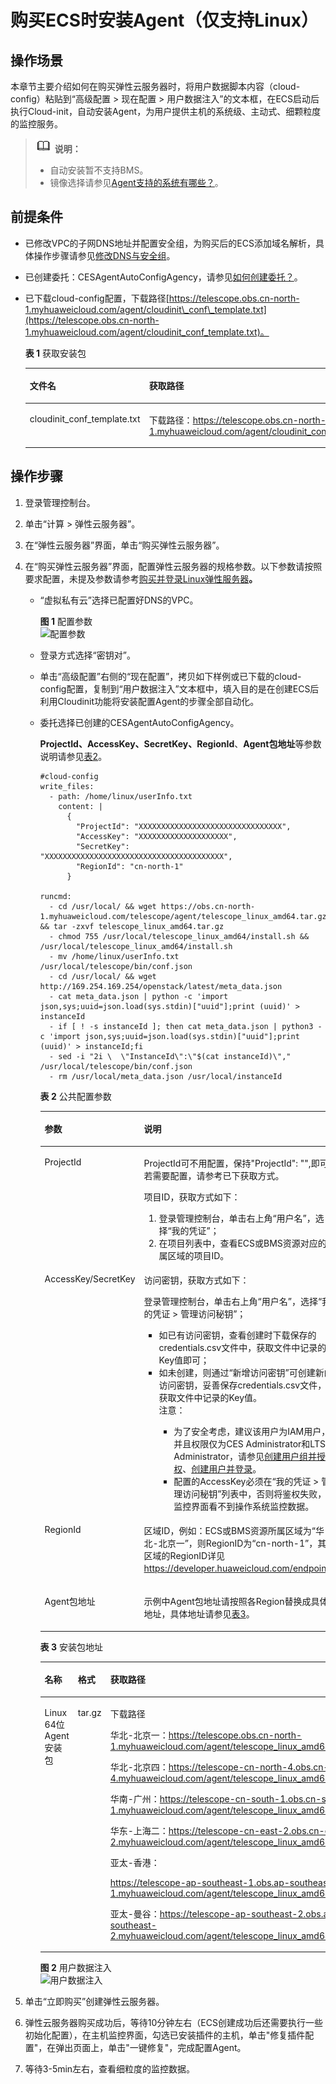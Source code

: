 # 购买ECS时安装Agent（仅支持Linux）<a name="ZH-CN_TOPIC_0085245598"></a>

## 操作场景<a name="zh-cn_topic_0085189469_zh-cn_topic_0078544024_section10035481163223"></a>

本章节主要介绍如何在购买弹性云服务器时，将用户数据脚本内容（cloud-config）粘贴到“高级配置 \> 现在配置 \> 用户数据注入”的文本框，在ECS启动后执行Cloud-init，自动安装Agent，为用户提供主机的系统级、主动式、细颗粒度的监控服务。

>![](public_sys-resources/icon-note.gif) **说明：**   
>-   自动安装暂不支持BMS。  
>-   镜像选择请参见[Agent支持的系统有哪些？](https://support.huaweicloud.com/ces_faq/ces_faq_0024.html)。  

## 前提条件<a name="zh-cn_topic_0085189469_section10281815125918"></a>

-   已修改VPC的子网DNS地址并配置安全组，为购买后的ECS添加域名解析，具体操作步骤请参见[修改DNS与安全组](https://support.huaweicloud.com/ces_faq/ces_faq_0038.html)。
-   已创建委托：CESAgentAutoConfigAgency，请参见[如何创建委托？](https://support.huaweicloud.com/ces_faq/ces_faq_0028.html)。
-   已下载cloud-config配置，下载路径[https://telescope.obs.cn-north-1.myhuaweicloud.com/agent/cloudinit\_conf\_template.txt](https://telescope.obs.cn-north-1.myhuaweicloud.com/agent/cloudinit_conf_template.txt)。

    **表 1**  获取安装包

    <a name="table13927113195815"></a>
    <table><thead align="left"><tr id="row192710134585"><th class="cellrowborder" valign="top" width="29.29%" id="mcps1.2.3.1.1"><p id="p8927141395810"><a name="p8927141395810"></a><a name="p8927141395810"></a>文件名</p>
    </th>
    <th class="cellrowborder" valign="top" width="70.71%" id="mcps1.2.3.1.2"><p id="p209270139583"><a name="p209270139583"></a><a name="p209270139583"></a>获取路径</p>
    </th>
    </tr>
    </thead>
    <tbody><tr id="row192771365815"><td class="cellrowborder" valign="top" width="29.29%" headers="mcps1.2.3.1.1 "><p id="p992791315818"><a name="p992791315818"></a><a name="p992791315818"></a>cloudinit_conf_template.txt</p>
    </td>
    <td class="cellrowborder" valign="top" width="70.71%" headers="mcps1.2.3.1.2 "><p id="p1092731335812"><a name="p1092731335812"></a><a name="p1092731335812"></a>下载路径：<a href="https://telescope.obs.cn-north-1.myhuaweicloud.com/agent/cloudinit_conf_template.txt" target="_blank" rel="noopener noreferrer">https://telescope.obs.cn-north-1.myhuaweicloud.com/agent/cloudinit_conf_template.txt</a></p>
    </td>
    </tr>
    </tbody>
    </table>


## 操作步骤<a name="zh-cn_topic_0085189469_section1585217366514"></a>

1.  登录管理控制台。
2.  单击“计算 \> 弹性云服务器”。
3.  在“弹性云服务器”界面，单击“购买弹性云服务器”。
4.  在“购买弹性云服务器”界面，配置弹性云服务器的规格参数。以下参数请按照要求配置，未提及参数请参考[购买并登录Linux弹性服务器](https://support.huaweicloud.com/qs-ecs/zh-cn_topic_0092494193.html)**。**
    -   “虚拟私有云”选择已配置好DNS的VPC。

        **图 1**  配置参数<a name="zh-cn_topic_0085189469_fig162431872498"></a>  
        ![](figures/配置参数.png "配置参数")

    -   登录方式选择“密钥对”。
    -   单击“高级配置”右侧的“现在配置”，拷贝如下样例或已下载的cloud-config配置，复制到“用户数据注入”文本框中，填入目的是在创建ECS后利用Cloudinit功能将安装配置Agent的步骤全部自动化。
    -   委托选择已创建的CESAgentAutoConfigAgency。

        **ProjectId、AccessKey、SecretKey、RegionId**、**Agent包地址**等参数说明请参见[表2](#table98161118365)。

        ```
        #cloud-config
        write_files:
          - path: /home/linux/userInfo.txt
            content: |
              {        
                "ProjectId": "XXXXXXXXXXXXXXXXXXXXXXXXXXXXXXXX",
                "AccessKey": "XXXXXXXXXXXXXXXXXXXX",
                "SecretKey": "XXXXXXXXXXXXXXXXXXXXXXXXXXXXXXXXXXXXXXXX",
                "RegionId": "cn-north-1"
              }
        
        runcmd:
          - cd /usr/local/ && wget https://obs.cn-north-1.myhuaweicloud.com/telescope/agent/telescope_linux_amd64.tar.gz && tar -zxvf telescope_linux_amd64.tar.gz
          - chmod 755 /usr/local/telescope_linux_amd64/install.sh && /usr/local/telescope_linux_amd64/install.sh
          - mv /home/linux/userInfo.txt /usr/local/telescope/bin/conf.json
          - cd /usr/local/ && wget http://169.254.169.254/openstack/latest/meta_data.json
          - cat meta_data.json | python -c 'import json,sys;uuid=json.load(sys.stdin)["uuid"];print (uuid)' > instanceId
          - if [ ! -s instanceId ]; then cat meta_data.json | python3 -c 'import json,sys;uuid=json.load(sys.stdin)["uuid"];print (uuid)' > instanceId;fi
          - sed -i "2i \  \"InstanceId\":\"$(cat instanceId)\"," /usr/local/telescope/bin/conf.json
          - rm /usr/local/meta_data.json /usr/local/instanceId
        ```

        **表 2**  公共配置参数

        <a name="table98161118365"></a>
        <table><thead align="left"><tr id="row3797119360"><th class="cellrowborder" valign="top" width="16.99%" id="mcps1.2.3.1.1"><p id="p2079191103613"><a name="p2079191103613"></a><a name="p2079191103613"></a>参数</p>
        </th>
        <th class="cellrowborder" valign="top" width="83.00999999999999%" id="mcps1.2.3.1.2"><p id="p17916113366"><a name="p17916113366"></a><a name="p17916113366"></a>说明</p>
        </th>
        </tr>
        </thead>
        <tbody><tr id="row4796114365"><td class="cellrowborder" valign="top" width="16.99%" headers="mcps1.2.3.1.1 "><p id="p37921163615"><a name="p37921163615"></a><a name="p37921163615"></a>ProjectId</p>
        </td>
        <td class="cellrowborder" valign="top" width="83.00999999999999%" headers="mcps1.2.3.1.2 "><p id="p87916119363"><a name="p87916119363"></a><a name="p87916119363"></a>ProjectId可不用配置，保持"ProjectId": "",即可。若需要配置，请参考已下获取方式。</p>
        <p id="p379171120367"><a name="p379171120367"></a><a name="p379171120367"></a>项目ID，获取方式如下：</p>
        <a name="ol147951116369"></a><a name="ol147951116369"></a><ol id="ol147951116369"><li>登录管理控制台，单击右上角“用户名”，选择“我的凭证”；</li><li>在项目列表中，查看ECS或BMS资源对应的所属区域的项目ID。</li></ol>
        </td>
        </tr>
        <tr id="row138001153620"><td class="cellrowborder" valign="top" width="16.99%" headers="mcps1.2.3.1.1 "><p id="p679611113619"><a name="p679611113619"></a><a name="p679611113619"></a>AccessKey/SecretKey</p>
        </td>
        <td class="cellrowborder" valign="top" width="83.00999999999999%" headers="mcps1.2.3.1.2 "><p id="p179201117365"><a name="p179201117365"></a><a name="p179201117365"></a>访问密钥，获取方式如下：</p>
        <p id="p6796117360"><a name="p6796117360"></a><a name="p6796117360"></a>登录管理控制台，单击右上角“用户名”，选择“我的凭证 &gt; 管理访问秘钥”；</p>
        <a name="ul1280141119361"></a><a name="ul1280141119361"></a><ul id="ul1280141119361"><li>如已有访问密钥，查看创建时下载保存的credentials.csv文件中，获取文件中记录的Key值即可；</li><li>如未创建，则通过“新增访问密钥”可创建新的访问密钥，妥善保存credentials.csv文件，并获取文件中记录的Key值。<div class="notice" id="note6801211103615"><a name="note6801211103615"></a><a name="note6801211103615"></a><span class="noticetitle"> 注意： </span><div class="noticebody"><a name="ul68031116367"></a><a name="ul68031116367"></a><ul id="ul68031116367"><li>为了安全考虑，建议该用户为IAM用户，并且权限仅为CES Administrator和LTS Administrator，请参见<a href="https://support.huaweicloud.com/qs-iam/iam_01_0030.html" target="_blank" rel="noopener noreferrer">创建用户组并授权</a>、<a href="https://support.huaweicloud.com/qs-iam/iam_01_0031.html" target="_blank" rel="noopener noreferrer">创建用户并登录</a>。</li><li>配置的AccessKey必须在“我的凭证 &gt; 管理访问秘钥”列表中，否则将鉴权失败，云监控界面看不到操作系统监控数据。</li></ul>
        </div></div>
        </li></ul>
        </td>
        </tr>
        <tr id="row1780911163610"><td class="cellrowborder" valign="top" width="16.99%" headers="mcps1.2.3.1.1 "><p id="p2080161133616"><a name="p2080161133616"></a><a name="p2080161133616"></a>RegionId</p>
        </td>
        <td class="cellrowborder" valign="top" width="83.00999999999999%" headers="mcps1.2.3.1.2 "><p id="p78016115365"><a name="p78016115365"></a><a name="p78016115365"></a>区域ID，例如：ECS或BMS资源所属区域为“华北-北京一”，则RegionID为“cn-north-1”，其他区域的RegionID详见<a href="https://developer.huaweicloud.com/endpoint" target="_blank" rel="noopener noreferrer">https://developer.huaweicloud.com/endpoint</a>。</p>
        </td>
        </tr>
        <tr id="row188191123618"><td class="cellrowborder" valign="top" width="16.99%" headers="mcps1.2.3.1.1 "><p id="p2819114362"><a name="p2819114362"></a><a name="p2819114362"></a>Agent包地址</p>
        </td>
        <td class="cellrowborder" valign="top" width="83.00999999999999%" headers="mcps1.2.3.1.2 "><p id="p2081171173610"><a name="p2081171173610"></a><a name="p2081171173610"></a>示例中Agent包地址请按照各Region替换成具体的地址，具体地址请参见<a href="#table08212116368">表3</a>。</p>
        </td>
        </tr>
        </tbody>
        </table>

        **表 3**  安装包地址

        <a name="table08212116368"></a>
        <table><thead align="left"><tr id="row481201111361"><th class="cellrowborder" valign="top" width="26.47%" id="mcps1.2.4.1.1"><p id="p381141143612"><a name="p381141143612"></a><a name="p381141143612"></a>名称</p>
        </th>
        <th class="cellrowborder" valign="top" width="9.64%" id="mcps1.2.4.1.2"><p id="p38151173619"><a name="p38151173619"></a><a name="p38151173619"></a>格式</p>
        </th>
        <th class="cellrowborder" valign="top" width="63.89%" id="mcps1.2.4.1.3"><p id="p1981011163615"><a name="p1981011163615"></a><a name="p1981011163615"></a>获取路径</p>
        </th>
        </tr>
        </thead>
        <tbody><tr id="row48211133613"><td class="cellrowborder" valign="top" width="26.47%" headers="mcps1.2.4.1.1 "><p id="p581111103615"><a name="p581111103615"></a><a name="p581111103615"></a>Linux 64位Agent安装包</p>
        </td>
        <td class="cellrowborder" valign="top" width="9.64%" headers="mcps1.2.4.1.2 "><p id="p482311153613"><a name="p482311153613"></a><a name="p482311153613"></a>tar.gz</p>
        </td>
        <td class="cellrowborder" valign="top" width="63.89%" headers="mcps1.2.4.1.3 "><p id="p1882151133614"><a name="p1882151133614"></a><a name="p1882151133614"></a>下载路径</p>
        <p id="p1982711153613"><a name="p1982711153613"></a><a name="p1982711153613"></a>华北-北京一：<a href="https://telescope.obs.cn-north-1.myhuaweicloud.com/agent/telescope_linux_amd64.tar.gz">https://telescope.obs.cn-north-1.myhuaweicloud.com/agent/telescope_linux_amd64.tar.gz</a></p>
        <p id="p198216115364"><a name="p198216115364"></a><a name="p198216115364"></a>华北-北京四：<a href="https://telescope-cn-north-4.obs.cn-north-4.myhuaweicloud.com/agent/telescope_linux_amd64.tar.gz">https://telescope-cn-north-4.obs.cn-north-4.myhuaweicloud.com/agent/telescope_linux_amd64.tar.gz</a></p>
        <p id="p78216115362"><a name="p78216115362"></a><a name="p78216115362"></a>华南-广州：<a href="https://telescope-cn-south-1.obs.cn-south-1.myhuaweicloud.com/agent/telescope_linux_amd64.tar.gz">https://telescope-cn-south-1.obs.cn-south-1.myhuaweicloud.com/agent/telescope_linux_amd64.tar.gz</a></p>
        <p id="p108291115362"><a name="p108291115362"></a><a name="p108291115362"></a>华东-上海二：<a href="https://telescope-cn-east-2.obs.cn-east-2.myhuaweicloud.com/agent/telescope_linux_amd64.tar.gz">https://telescope-cn-east-2.obs.cn-east-2.myhuaweicloud.com/agent/telescope_linux_amd64.tar.gz</a></p>
        <p id="p98219115365"><a name="p98219115365"></a><a name="p98219115365"></a>亚太-香港：</p>
        <p id="p282711173617"><a name="p282711173617"></a><a name="p282711173617"></a><a href="https://telescope-ap-southeast-1.obs.ap-southeast-1.myhuaweicloud.com/agent/telescope_linux_amd64.tar.gz">https://telescope-ap-southeast-1.obs.ap-southeast-1.myhuaweicloud.com/agent/telescope_linux_amd64.tar.gz</a></p>
        <p id="p168281143617"><a name="p168281143617"></a><a name="p168281143617"></a>亚太-曼谷：<a href="https://telescope-ap-southeast-2.obs.ap-southeast-2.myhuaweicloud.com/agent/telescope_linux_amd64.tar.gz">https://telescope-ap-southeast-2.obs.ap-southeast-2.myhuaweicloud.com/agent/telescope_linux_amd64.tar.gz</a></p>
        </td>
        </tr>
        </tbody>
        </table>

        **图 2**  用户数据注入<a name="fig6831211163614"></a>  
        ![](figures/用户数据注入.png "用户数据注入")


5.  单击“立即购买”创建弹性云服务器。
6.  弹性云服务器购买成功后，等待10分钟左右（ECS创建成功后还需要执行一些初始化配置），在主机监控界面，勾选已安装插件的主机，单击"修复插件配置"，在弹出页面上，单击"一键修复"，完成配置Agent。
7.  等待3-5min左右，查看细粒度的监控数据。

